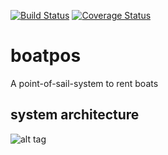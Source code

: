 [![Build Status](https://travis-ci.org/andi-git/boatpos.svg?branch=master)](https://travis-ci.org/andi-git/boatpos)
[![Coverage Status](https://coveralls.io/repos/andi-git/boatpos/badge.svg?branch=master&service=github)](https://coveralls.io/github/andi-git/boatpos?branch=master)

# boatpos
A point-of-sail-system to rent boats

## system architecture

![alt tag](https://drive.google.com/file/d/0B6kADZ8P1_7PSWx5cllvclFPOVk/view)
